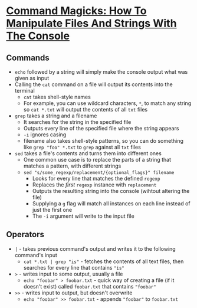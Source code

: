 # [Command Magicks: How To Manipulate Files And Strings With The Console](https://medium.freecodecamp.org/command-magicks-how-to-manipulate-files-and-strings-with-the-console-3c554e64048)

## Commands

* `echo` followed by a string will simply make the console output what was given as input
* Calling the `cat` command on a file will output its contents into the terminal
  * `cat` takes shell-style names
  * For example, you can use wildcard characters, `*`, to match any string so `cat *.txt` will output the contents of all `txt` files
* `grep` takes a string and a filename
  * It searches for the string in the specified file
  * Outputs every line of the specified file where the string appears
  * `-i` ignores casing
  * filename also takes shell-style patterns, so you can do something like `grep "foo" *.txt` to `grep` against all `txt` files
* `sed` takes a file's contents and turns them into different ones
  * One common use case is to replace the parts of a string that matches a pattern, with different strings
  * `sed "s/some_regexp/replacement/{optional_flags}" filename`
    * Looks for every line that matches the defined `regexp`
    * Replaces the *first* `regexp` instance with `replacement`
    * Outputs the resulting string into the console (wihtout altering the file)
    * Supplying a `g` flag will match all instances on each line instead of just the first one
    * The `-i` argument will write to the input file

## Operators

* `|` - takes previous command's output and writes it to the following command's input
  * `cat *.txt | grep "is"` - fetches the contents of all text files, then searches for every line that contains `"is"`
* `>` - writes input to some output, usually a file
  * `echo "foobar" > foobar.txt` - quick way of creating a file (if it doesn't exist) called `foobar.txt` that contains `"foobar"`
* `>>` - writes input to output, but doesn't overwrite
  * `echo "foobar" >> foobar.txt` - appends `"foobar"` to `foobar.txt`
